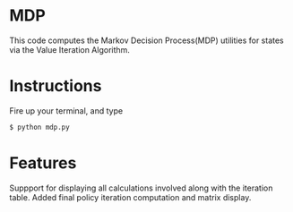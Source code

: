 # MDP
This code computes the Markov Decision Process(MDP) utilities for states via the Value Iteration Algorithm.

# Instructions
Fire up your terminal, and type
```sh
$ python mdp.py
```
# Features
Suppport for displaying all calculations involved along with the iteration table.
Added final policy iteration computation and matrix display.
